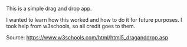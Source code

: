 This is a simple drag and drop app.

I wanted to learn how this worked and how to do it for future purposes. I took help from w3schools, so all credit goes to them. 

Source: https://www.w3schools.com/html/html5_draganddrop.asp

